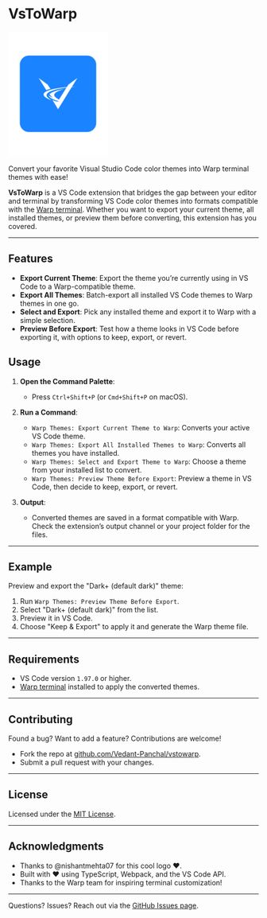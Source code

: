 # VsToWarp

<img src="./VsToWarp.png" width="200" height="250">


Convert your favorite Visual Studio Code color themes into Warp terminal themes with ease!

**VsToWarp** is a VS Code extension that bridges the gap between your editor and terminal by transforming VS Code color themes into formats compatible with the [Warp terminal](https://www.warp.dev/). Whether you want to export your current theme, all installed themes, or preview them before converting, this extension has you covered.

---

## Features

- **Export Current Theme**: Export the theme you’re currently using in VS Code to a Warp-compatible theme.
- **Export All Themes**: Batch-export all installed VS Code themes to Warp themes in one go.
- **Select and Export**: Pick any installed theme and export it to Warp with a simple selection.
- **Preview Before Export**: Test how a theme looks in VS Code before exporting it, with options to keep, export, or revert.


## Usage

1. **Open the Command Palette**:
   - Press `Ctrl+Shift+P` (or `Cmd+Shift+P` on macOS).

2. **Run a Command**:
   - `Warp Themes: Export Current Theme to Warp`: Converts your active VS Code theme.
   - `Warp Themes: Export All Installed Themes to Warp`: Converts all themes you have installed.
   - `Warp Themes: Select and Export Theme to Warp`: Choose a theme from your installed list to convert.
   - `Warp Themes: Preview Theme Before Export`: Preview a theme in VS Code, then decide to keep, export, or revert.

3. **Output**:
   - Converted themes are saved in a format compatible with Warp. Check the extension’s output channel or your project folder for the files.

---

## Example

Preview and export the "Dark+ (default dark)" theme:

1. Run `Warp Themes: Preview Theme Before Export`.
2. Select "Dark+ (default dark)" from the list.
3. Preview it in VS Code.
4. Choose "Keep & Export" to apply it and generate the Warp theme file.

---

## Requirements

- VS Code version `1.97.0` or higher.
- [Warp terminal](https://www.warp.dev/) installed to apply the converted themes.

---

## Contributing

Found a bug? Want to add a feature? Contributions are welcome!
- Fork the repo at [github.com/Vedant-Panchal/vstowarp](https://github.com/Vedant-Panchal/vstowarp).
- Submit a pull request with your changes.

---

## License

Licensed under the [MIT License](LICENSE).

---

## Acknowledgments
- Thanks to @nishantmehta07 for this cool logo ❤️.
- Built with ❤️ using TypeScript, Webpack, and the VS Code API.
- Thanks to the Warp team for inspiring terminal customization!
---

Questions? Issues? Reach out via the [GitHub Issues page](https://github.com/Vedant-Panchal/vstowarp/issues).
